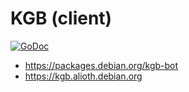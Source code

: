 # KGB (client)

[![GoDoc](https://godoc.org/go.tianon.xyz/kgb?status.svg)](https://godoc.org/go.tianon.xyz/kgb)

- https://packages.debian.org/kgb-bot
- https://kgb.alioth.debian.org
